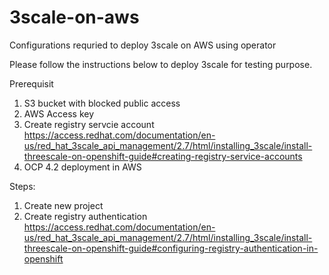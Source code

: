 # 3scale-on-aws
Configurations requried to deploy 3scale on AWS using operator

Please follow the instructions below to deploy 3scale for testing purpose. 

Prerequisit

1. S3 bucket with blocked public access
2. AWS Access key
3. Create registry servcie account https://access.redhat.com/documentation/en-us/red_hat_3scale_api_management/2.7/html/installing_3scale/install-threescale-on-openshift-guide#creating-registry-service-accounts
4. OCP 4.2 deployment in AWS

Steps:

1. Create new project 
2. Create registry authentication https://access.redhat.com/documentation/en-us/red_hat_3scale_api_management/2.7/html/installing_3scale/install-threescale-on-openshift-guide#configuring-registry-authentication-in-openshift


